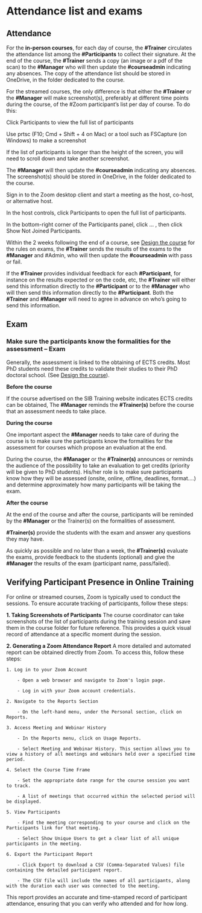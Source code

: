 # Attendance list and exams 

## Attendance 

For the **in-person courses**, for each day of course, the **#Trainer** circulates the attendance list among the **#Participants** to collect their signature. At the end of the course, the **#Trainer** sends a copy (an image or a pdf of the scan) to the **#Manager** who will then update the **#courseadmin** indicating any absences. The copy of the attendance list should be stored in OneDrive, in the folder dedicated to the course.  

For the streamed courses, the only difference is that either the **#Trainer** or the **#Manager** will make screenshot(s), preferably at different time points during the course, of the #Zoom participant’s list per day of course. To do this: 

Click Participants to view the full list of participants 

Use prtsc (F10; Cmd + Shift + 4 on Mac) or a tool such as FSCapture (on Windows) to make a screenshot 

If the list of participants is longer than the height of the screen, you will need to scroll down and take another screenshot. 

The **#Manager** will then update the **#courseadmin** indicating any absences. The screenshot(s) should be stored in OneDrive, in the folder dedicated to the course. 

 

 

Sign in to the Zoom desktop client and start a meeting as the host, co-host, or alternative host. 

In the host controls, click Participants to open the full list of participants. 

In the bottom-right corner of the Participants panel, click  … , then click Show Not Joined Participants.  
 

Within the 2 weeks following the end of a course, see [Design the course](https://sib-training.gitlab.io/sib-training-cookbook/procedure/design_course/) for the rules on exams, the **#Trainer** sends the results of the exams to the **#Manager** and #Admin, who will then update the **#courseadmin** with pass or fail.  

 

 

If the **#Trainer** provides individual feedback for each **#Participant**, for instance on the results expected or on the code, etc, the **#Trainer** will either send this information directly to the **#Participant** or to the **#Manager** who will then send this information directly to the **#Participant**. Both the **#Trainer** and **#Manager** will need to agree in advance on who’s going to send this information.  

## Exam

### Make sure the participants know the formalities for the assessment – Exam 

Generally, the assessment is linked to the obtaining of ECTS credits. Most PhD students need these credits to validate their studies to their PhD doctoral school. (See [Design the course](https://sib-training.gitlab.io/sib-training-cookbook/procedure/design_course/)).

**Before the course**

If the course advertised on the SIB Training website indicates ECTS credits can be obtained, The **#Manager** reminds the **#Trainer(s)** before the course that an assessment needs to take place. 

**During the course**

One important aspect the **#Manager** needs to take care of during the course is to make sure the participants know the formalities for the assessment for courses which propose an evaluation at the end.  

During the course, the **#Manager** or the **#Trainer(s)** announces or reminds the audience of the possibility to take an evaluation to get credits (priority will be given to PhD students). His/her role is to make sure participants know how they will be assessed (onsite, online, offline, deadlines, format....) and determine approximately how many participants will be taking the exam. 

**After the course**

At the end of the course and after the course, participants will be reminded by the **#Manager** or the Trainer(s) on the formalities of assessment.  

**#Trainer(s)** provide the students with the exam and answer any questions they may have. 

As quickly as possible and no later than a week, the **#Trainer(s)** evaluate the exams, provide feedback to the students (optional) and give the **#Manager** the results of the exam (participant name, pass/failed). 


## Verifying Participant Presence in Online Training
For online or streamed courses, Zoom is typically used to conduct the sessions. To ensure accurate tracking of participants, follow these steps:

**1. Taking Screenshots of Participants**
The course coordinator can take screenshots of the list of participants during the training session and save them in the course folder for future reference. This provides a quick visual record of attendance at a specific moment during the session.

**2. Generating a Zoom Attendance Report**
A more detailed and automated report can be obtained directly from Zoom. To access this, follow these steps:

    1. Log in to your Zoom Account

        - Open a web browser and navigate to Zoom's login page.

        - Log in with your Zoom account credentials.

    2. Navigate to the Reports Section

        - On the left-hand menu, under the Personal section, click on Reports.

    3. Access Meeting and Webinar History

        - In the Reports menu, click on Usage Reports.

        - Select Meeting and Webinar History. This section allows you to view a history of all meetings and webinars held over a specified time period.

    4. Select the Course Time Frame

        - Set the appropriate date range for the course session you want to track.

        - A list of meetings that occurred within the selected period will be displayed.

    5. View Participants

        - Find the meeting corresponding to your course and click on the Participants link for that meeting.

        - Select Show Unique Users to get a clear list of all unique participants in the meeting.

    6. Export the Participant Report

        - Click Export to download a CSV (Comma-Separated Values) file containing the detailed participant report.

        - The CSV file will include the names of all participants, along with the duration each user was connected to the meeting.

This report provides an accurate and time-stamped record of participant attendance, ensuring that you can verify who attended and for how long.